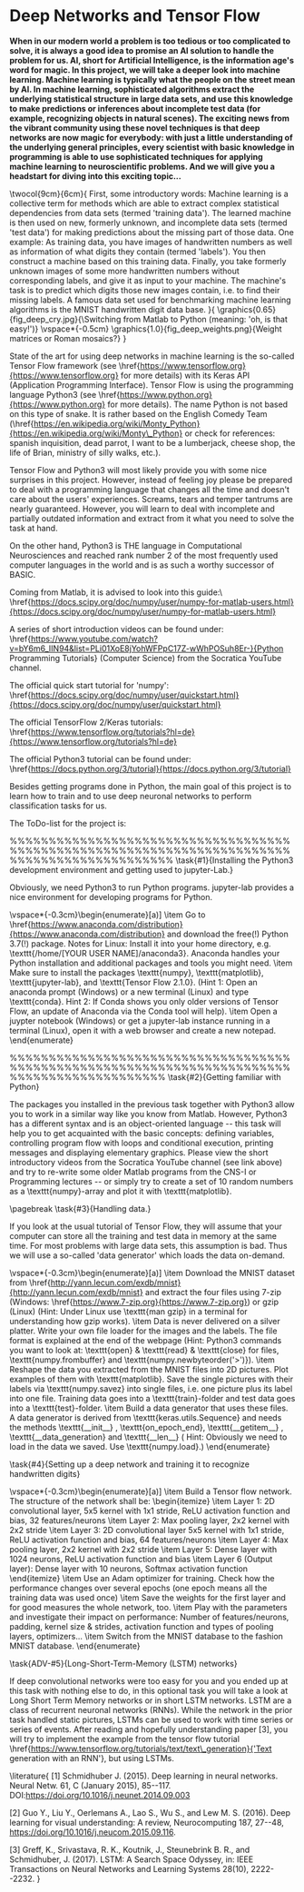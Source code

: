 # Deep Networks and Tensor Flow

**When in our modern world a problem is too tedious or too complicated to solve, it is always a good idea to promise an AI solution to handle the problem for us. AI, short for Artificial Intelligence, is the information age's word for magic. In this project, we will take a deeper look into machine learning. Machine learning is typically what the people on the street mean by AI. In machine learning, sophisticated algorithms extract the underlying statistical structure in large data sets, and use this knowledge to make predictions or inferences about incomplete test data (for example, recognizing objects in natural scenes). The exciting news from the vibrant community using these novel techniques is that deep networks are now magic for everybody: with just a little understanding of the underlying general principles, every scientist with basic knowledge in programming is able to use sophisticated techniques for applying machine learning to neuroscientific problems. And we will give you a headstart for diving into this exciting topic...**

\twocol{9cm}{6cm}{
First, some introductory words: Machine learning is a collective term for methods which are able to extract complex statistical dependencies from data sets (termed 'training data'). The learned machine is then used on new, formerly unknown, and incomplete data sets (termed 'test data') for making predictions about the missing part of those data. One example: As training data, you have images of handwritten numbers as well as information of what digits they contain (termed 'labels'). You then construct a machine based on this training data. Finally, you take formerly unknown images of some more handwritten numbers without corresponding labels, and give it as input to your machine. The machine's task is to predict which digits those new images contain, i.e. to find their missing labels. A famous data set used for benchmarking machine learning algorithms is the MNIST handwritten digit data base.
}{
\graphics{0.65}{fig_deep_cry.jpg}{\\Switching from Matlab to Python (meaning: 'oh, is that easy!')}
\vspace*{-0.5cm}
\graphics{1.0}{fig_deep_weights.png}{Weight matrices or Roman mosaics?}
}

State of the art for using deep networks in machine learning is the so-called Tensor Flow framework (see \href{https://www.tensorflow.org}{https://www.tensorflow.org} for more details) with its Keras API (Application Programming Interface). Tensor Flow is using the programming language Python3 (see \href{https://www.python.org}{https://www.python.org} for more details). The name Python is not based on this type of snake. It is rather based on the English Comedy Team (\href{https://en.wikipedia.org/wiki/Monty_Python}{https://en.wikipedia.org/wiki/Monty\_Python} or check for references: spanish inquisition, dead parrot, I want to be a lumberjack, cheese shop, the life of Brian, ministry of silly walks, etc.). 

Tensor Flow and Python3 will most likely provide you with some nice surprises in this project. However, instead of feeling joy please be prepared to deal with a programming language that changes all the time and doesn't care about the users' experiences. Screams, tears and temper tantrums are nearly guaranteed. However, you will learn to deal with incomplete and partially outdated information and extract from it what you need to solve the task at hand.

On the other hand, Python3 is THE language in Computational Neurosciences and reached rank number 2 of the most frequently used computer languages in the world and is as such a worthy successor of BASIC.

Coming from Matlab, it is advised to look into this guide:\\
\href{https://docs.scipy.org/doc/numpy/user/numpy-for-matlab-users.html}{https://docs.scipy.org/doc/numpy/user/numpy-for-matlab-users.html}

A series of short introduction videos can be found under: \href{https://www.youtube.com/watch?v=bY6m6_IIN94&list=PLi01XoE8jYohWFPpC17Z-wWhPOSuh8Er-}{Python Programming Tutorials} (Computer Science) from the Socratica YouTube channel.

The official quick start tutorial for 'numpy': \href{https://docs.scipy.org/doc/numpy/user/quickstart.html}{https://docs.scipy.org/doc/numpy/user/quickstart.html}

The official TensorFlow 2/Keras tutorials:
\href{https://www.tensorflow.org/tutorials?hl=de}{https://www.tensorflow.org/tutorials?hl=de}

The official Python3 tutorial can be found under:
\href{https://docs.python.org/3/tutorial}{https://docs.python.org/3/tutorial}

Besides getting programs done in Python, the main goal of this project is to learn how to train and to use deep neuronal networks to perform classification tasks for us.

The ToDo-list for the project is:

%%%%%%%%%%%%%%%%%%%%%%%%%%%%%%%%%%%%%%%%%%%%%%%%%%%%%%%%%%%%%%%%%%%%%%%%%%%%%%%%%%%%%%%%%%%%%
\task{\#1}{Installing the Python3 development environment and getting used to jupyter-Lab.}

Obviously, we need Python3 to run Python programs. jupyter-lab provides a nice environment for developing programs for Python.

\vspace*{-0.3cm}\begin{enumerate}[a)]
\item 
Go to \href{https://www.anaconda.com/distribution}{https://www.anaconda.com/distribution} and download the free(!) Python 3.7(!) package. Notes for Linux: Install it into your home directory, e.g. \texttt{/home/[YOUR USER NAME]/anaconda3}. Anaconda handles your Python installation and additional packages and tools you might need.
\item
Make sure to install the packages \texttt{numpy}, \texttt{matplotlib}, \texttt{jupyter-lab}, and \texttt{Tensor Flow 2.1.0}. (Hint 1: Open an anaconda prompt (Windows) or a new terminal (Linux) and type \texttt{conda}. Hint 2: If Conda shows you only older versions of Tensor Flow, an update of Anaconda via the Conda tool will help).
\item
Open a juypter notebook (Windows) or get a jupyter-lab instance running in a terminal (Linux), open it with a web browser and create a new notepad.
\end{enumerate}


%%%%%%%%%%%%%%%%%%%%%%%%%%%%%%%%%%%%%%%%%%%%%%%%%%%%%%%%%%%%%%%%%%%%%%%%%%%%%%%%%%%%%%%%%%%%
\task{\#2}{Getting familiar with Python}

The packages you installed in the previous task together with Python3 allow you to work in a similar way  like you know from Matlab. However, Python3 has a different syntax and is an object-oriented language -- this task will help you to get acquainted with the basic concepts: defining variables, controlling program flow with loops and conditional execution, printing messages and displaying elementary graphics. Please view the short introductory videos from the Socratica YouTube channel (see link above) and try to re-write some older Matlab programs from the CNS-I or Programming lectures -- or simply try to create a set of 10 random numbers as a \texttt{numpy}-array and plot it with \texttt{matplotlib}.

\pagebreak
\task{\#3}{Handling data.}

If you look at the usual tutorial of Tensor Flow, they will assume that your computer can store all the training and test data in memory at the same time. For most problems with large data sets, this assumption is bad. Thus we will use a so-called 'data generator' which loads the data on-demand.

\vspace*{-0.3cm}\begin{enumerate}[a)]
\item 
Download the MNIST dataset from \href{http://yann.lecun.com/exdb/mnist}{http://yann.lecun.com/exdb/mnist} and extract the four files using 7-zip (Windows: \href{https://www.7-zip.org}{https://www.7-zip.org}) or gzip (Linux) (Hint: Under Linux use \texttt{man gzip} in a terminal for understanding how gzip works).
\item
Data is never delivered on a silver platter. Write your own file loader for the images and the labels. The file format is explained at the end of the webpage (Hint: Python3 commands you want to look at: \texttt{open} \& \texttt{read} \& \texttt{close} for files, \texttt{numpy.frombuffer} and \texttt{numpy.newbyteorder('>')}).
\item
Reshape the data you extracted from the MNIST files into 2D pictures. Plot examples of them with \texttt{matplotlib}. Save the single pictures with their labels via \texttt{numpy.savez} into single files, i.e. one picture plus its label into one file. Training data goes into a \texttt{train}-folder and test data goes into a \texttt{test}-folder.
\item
Build a data generator that uses these files. A data generator is derived from \texttt{keras.utils.Sequence} and needs the methods \texttt{\_\_init\_\_} , \texttt{on\_epoch\_end}, \texttt{\_\_getitem\_\_} , \texttt{\_\_data\_generation} and \texttt{\_\_len\_\_} ( Hint: Obviously we need to load in the data we saved. Use \texttt{numpy.load}.)
\end{enumerate}

\task{\#4}{Setting up a deep network and training it to recognize handwritten digits}

\vspace*{-0.3cm}\begin{enumerate}[a)]
\item 
Build a Tensor flow network. The structure of the network shall be:
	\begin{itemize}
	\item Layer 1: 2D convolutional layer, 5x5 kernel with 1x1 stride, ReLU activation function and bias, 32 features/neurons
  \item Layer 2: Max pooling layer, 2x2 kernel with 2x2 stride
  \item Layer 3: 2D convolutional layer 5x5 kernel with 1x1 stride, ReLU activation function and bias, 64 features/neurons
	\item Layer 4: Max pooling layer, 2x2 kernel with 2x2 stride
  \item Layer 5: Dense layer with 1024 neurons, ReLU activation function and bias
  \item Layer 6 (Output layer): Dense layer with 10 neurons, Softmax activation function
	\end{itemize}
\item Use an Adam optimizer for training. Check how the performance changes over several epochs (one epoch means all the training data was used once)
\item Save the weights for the first layer and for good measures the whole network, too.
\item Play with the parameters and investigate their impact on performance: Number of features/neurons, padding, kernel size \& strides, activation function and types of pooling layers, optimizers...
\item Switch from the MNIST database to the fashion MNIST database.
\end{enumerate}

\task{ADV-\#5}{Long-Short-Term-Memory (LSTM) networks}

If deep convolutional networks were too easy for you and you ended up at this task with nothing else to do, in this optional task you will take a look at Long Short Term Memory networks or in short LSTM networks. LSTM are a class of recurrent neuronal networks (RNNs). While the network in the prior task handled static pictures, LSTMs can be used to work with time series or series of events. After reading and hopefully understanding paper [3], you will try to implement the example from the tensor flow tutorial \href{https://www.tensorflow.org/tutorials/text/text\_generation}{'Text generation with an RNN'},
but using LSTMs.


\literature{
[1] Schmidhuber J. (2015). Deep learning in neural networks. Neural Netw. 61, C (January 2015), 85--117. DOI:https://doi.org/10.1016/j.neunet.2014.09.003

[2] Guo Y., Liu Y., Oerlemans A., Lao S., Wu S., and Lew M. S. (2016).
Deep learning for visual understanding: A review, Neurocomputing 187, 27--48, https://doi.org/10.1016/j.neucom.2015.09.116.

[3] Greff, K., Srivastava, R. K., Koutnik, J., Steunebrink B. R., and Schmidhuber, J. (2017). LSTM: A Search Space Odyssey, in: IEEE Transactions on Neural Networks and Learning Systems 28(10), 2222--2232.
}
